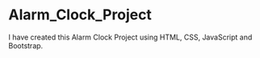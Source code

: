 # Alarm_Clock_Project
I have created this Alarm Clock Project using HTML, CSS, JavaScript and Bootstrap. 
